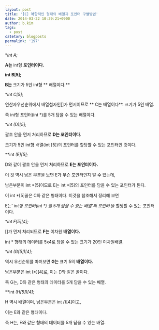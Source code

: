 ```yaml
---
layout: post
title: '[C] 복합적인 형태의 배열과 포인터 구별방법'
date: 2014-03-22 10:39:21+0900
author: b.kim
tags:
  - post
catetory: blogposts
permalink: '197'
---
```



  

  

**int *A;**

**A는** int형 **포인터이다.**

  

**int B[5];**

**B는** 크기가 5인 int형 ** 배열이다.**

  

**int *C[5];**

연산자우선순위에서 배열첨자인[]가 먼저이므로 ** C는 배열이다**. 크기가 5인 배열.

즉 int형 포인터(int *)를 5개 담을 수 있는 배열이다.

  

**int (*D)[5];**

괄호 안을 먼저 처리하므로 **D는 포인터이다.**

크기가 5인 int형 배열(int [5])의 포인터를 할당할 수 있는 포인터인 것이다.

  

**int *(*E)[5];**

D와 같이 괄호 안을 먼저 처리하므로 **E는 포인터이다.**

이 것 역시 남은 부분을 보면 E가 무슨 포인터인지 알 수 있는데,

남은부분이 int *[5]이므로 E는 int *[5]의 포인터를 담을 수 있는 포인터가 된다.

이 int *[5]꼴은 C와 같은 형태이다. 이것을 참조해서 정리해 보면

E는' _int형 포인터(int *)_ _를 5개 담을 수 있는 배열'의 포인터_ 을 할당할 수 있는 포인터이다.

  

**int *F[5][4];**

[]가 먼저 처리되므로 **F는** 이차원 **배열이다.**

int * 형태의 데이터를 5x4로 담을 수 있는 크기가 20인 이차원배열.

  

**int (*G[5])[4];**

역시 우선순위를 따져보면 **G는** 크기 5의   **배열이다.**

남은부분은 int (*)[4]로, 이는 D와 같은 꼴이다.

즉 G는, D와 같은 형태의 데이터를 5개 담을 수 있는 배열.

  

**int *(*H[5])[4];**

H 역시 배열이며, 남은부분은 int *(*)[4]이고,

이는 E와 같은 형태이다.

즉 H는, E와 같은 형태의 데이터를 5개 담을 수 있는 배열.



  


